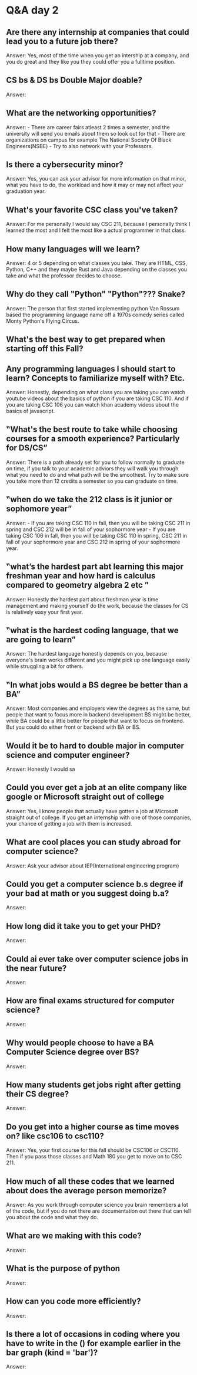 # Q&A day 2

## Are there any internship at companies that could lead you to a future job there?
Answer: Yes, most of the time when you get an intership at a company, and you do great and they like you they
could offer you a fulltime position.

## CS bs & DS bs Double Major doable?
Answer:

## What are the networking opportunities?
Answer: - There are career fairs atleast 2 times a semester, and the university will send you emails about them so look out for that
        - There are organizations on campus for example The National Society Of Black Engineers(NSBE) 
        - Try to also network with your Professors.
        
## Is there a cybersecurity minor?
Answer: Yes, you can ask your advisor for more information on that minor, what you have to do, the workload and
        how it may or may not affect your graduation year.

## What's your favorite CSC class you've taken?
Answer: For me personally I would say CSC 211, because I personally think I learned the most and 
        I felt the most like a actual programmer in that class. 

## How many languages will we learn?
Answer: 4 or 5 depending on what classes you take. They are HTML, CSS, Python, C++ and they maybe Rust and Java depending on the classes
        you take and what the professor decides to choose.

## Why do they call "Python" "Python"??? Snake? 
Answer: The person that first started implementing python Van Rossum based the programming language name off a 
        1970s comedy series called Monty Python's Flying Circus.

## What's the best way to get prepared when starting off this Fall? 
## Any programming languages I should start to learn? Concepts to familiarize myself with? Etc.
Answer: Honestly, depending on what class you are taking you can watch youtube videos about 
        the basics of python if you are taking CSC 110. And if you are taking CSC 106 you can watch khan academy videos about 
        the basics of javascript.

## ‟What's the best route to take while choosing courses for a smooth experience? Particularly for DS/CS”
Answer: There is a path already set for you to follow normally to graduate on time, if you talk to your academic adviors they will
        walk you through what you need to do and what path will be the smoothest. Try to make sure you take more than 12 credits 
        a semester so you can graduate on time.

## ‟when do we take the 212 class is it junior or sophomore year”
Answer: - If you are taking CSC 110 in fall, then you will be taking CSC 211 in spring and CSC 212 will be in fall of your sophormore year
        - If you are taking CSC 106 in fall, then you will be taking CSC 110 in spring, CSC 211 in fall of your sophormore year and 
        CSC 212 in spring of your sophormore year.

## ‟what’s the hardest part abt learning this major freshman year and how hard is calculus compared to geometry algebra 2 etc ”
Answer: Honestly the hardest part about freshman year is time management and making yourself do the work, 
        because the classes for CS is relatively easy your first year.

## ‟what is the hardest coding language, that we are going to learn”
Answer: The hardest language honestly depends on you, because everyone's brain works different and you might pick up one language easily
        while struggling a bit for others.

## ‟In what jobs would a BS degree be better than a BA”
Answer: Most companies and employers view the degrees as the same, but people that want to focus more in backend development BS might
        be better, while BA could be a little better for people that want to focus on frontend. But you could do either front or backend
        with BA or BS.
        
## Would it be to hard to double major in computer science and computer engineer?
Answer: Honestly I would sa

## Could you ever get a job at an elite company like google or Microsoft straight out of college
Answer: Yes, I know people that actually have gotten a job at Microsoft straight out of college. 
        If you get an internship with one of those companies, your chance of getting a job with them is increased.

## What are cool places you can study abroad for computer science?
Answer: Ask your advisor about IEP(International engineering program)

## Could you get a computer science b.s degree if your bad at math or you suggest doing b.a?
Answer:

## How long did it take you to get your PHD?
Answer:

## Could ai ever take over computer science jobs in the near future?
Answer:

## How are final exams structured for computer science?
Answer:

## Why would people choose to have a BA Computer Science degree over BS?
Answer:

## How many students get jobs right after getting their CS degree?
Answer:

## Do you get into a higher course as time moves on? like csc106 to csc110?
Answer: Yes, your first course for this fall should be CSC106 or CSC110. Then if you pass those classes and Math 180 you get to
        move on to CSC 211.

## How much of all these codes that we learned about does the average person memorize? 
Answer: As you work through computer science you brain remembers a lot of the code, but if you do not there are
        documentation out there that can tell you about the code and what they do.

## What are we making with this code?
Answer:

## What is the purpose of python
Answer:

## How can you code more efficiently?
Answer:

## Is there a lot of occasions in coding where you have to write in the () for example earlier in the bar graph (kind = 'bar')?
Answer:
